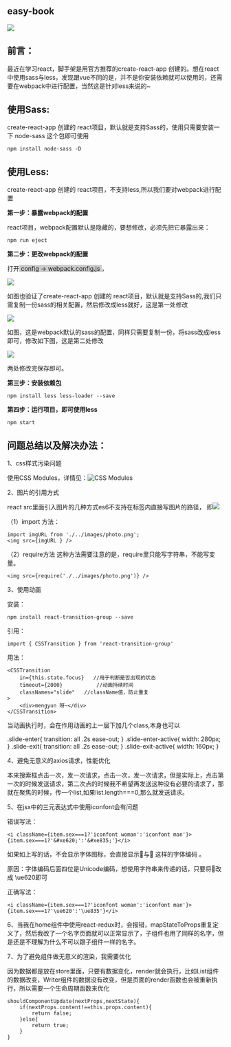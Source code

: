 ## easy-book


![](https://user-gold-cdn.xitu.io/2019/9/3/16cf515ba7409124?w=1200&h=674&f=jpeg&s=97221)

## 前言：
最近在学习react，脚手架是用官方推荐的create-react-app 创建的。想在react中使用sass与less，发现跟vue不同的是，并不是你安装依赖就可以使用的，还需要在webpack中进行配置，当然这是针对less来说的~  


## 使用Sass:

create-react-app 创建的 react项目，默认就是支持Sass的，使用只需要安装一下  node-sass 这个包即可使用


```
npm install node-sass -D
```
 
## 使用Less:

create-react-app 创建的 react项目，不支持less,所以我们要对webpack进行配置


**第一步：暴露webpack的配置**

react项目，webpack配置默认是隐藏的，要想修改，必须先把它暴露出来：


```
npm run eject
```


**第二步：更改webpack的配置**

打开<span style="background:#ccc"> config -> webpack.config.js </span>，


![](https://user-gold-cdn.xitu.io/2019/9/3/16cf685edb611644?w=911&h=257&f=png&s=40097)

如图也验证了create-react-app 创建的 react项目，默认就是支持Sass的,我们只需复制一份sass的相关配置，然后修改成less就好，这是第一处修改


![](https://user-gold-cdn.xitu.io/2019/9/3/16cf680c3f328ef6?w=999&h=727&f=png&s=86181)

如图，这是webpack默认的sass的配置，同样只需要复制一份，将sass改成less即可，修改如下图，这是第二处修改


![](https://user-gold-cdn.xitu.io/2019/9/3/16cf681f3393d0b7?w=954&h=627&f=png&s=66630)

两处修改完保存即可。

**第三步：安装依赖包**


```
npm install less less-loader --save 
```

**第四步：运行项目，即可使用less**


```
npm start
```


## 问题总结以及解决办法：

1、css样式污染问题

使用CSS Modules，详情见：![CSS Modules](https://segmentfault.com/a/1190000014722978)

2、图片的引用方式

react src里面引入图片的几种方式es6不支持在<img />标签内直接写图片的路径，
即<img src="../images/photo.png"/>

（1）import 方法：

```
import imgURL from './../images/photo.png';
<img src={imgURL } />
```
（2）require方法 这种方法需要注意的是，require里只能写字符串，不能写变量。

```
<img src={require('./../images/photo.png')} />
```

3、使用动画

安装：

```
npm install react-transition-group --save

```

引用：
```
import { CSSTransition } from 'react-transition-group'
```
用法：

```
<CSSTransition 
    in={this.state.focus}   //用于判断是否出现的状态
    timeout={2000}           //动画持续时间
    classNames="slide"   //className值，防止重复
>
    <div>mengyun 呀~</div>
</CSSTransition>

```

当动画执行时，会在作用动画的上一层下加几个class,本身也可以

.slide-enter{
    transition: all .2s ease-out;
}
.slide-enter-active{
    width: 280px;
}
.slide-exit{
    transition: all .2s ease-out;
}
.slide-exit-active{
    width: 160px;
}


4、避免无意义的axios请求，性能优化

本来搜索框点击一次，发一次请求，点击一次，发一次请求，但是实际上，点击第一次的时候发送请求，第二次点的时候我不希望再发送这种没有必要的请求了，那就在聚焦的时候，传一个list,如果list.length===0,那么就发送请求。


5、在jsx中的三元表达式中使用iconfont会有问题

错误写法：

```
<i className={item.sex===1?'iconfont woman':'iconfont man'}>{item.sex===1?'&#xe620;':'&#xe835;'}</i>

```

如果如上写的话，不会显示字体图标，会直接显示&#xe620;与&#xe835; 这样的字体编码 。

原因：字体编码后面四位是Unicode编码，想使用字符串来传递的话，只要将&#xe620;改成 \ue620即可

正确写法：

```
<i className={item.sex===1?'iconfont woman':'iconfont man'}>{item.sex===1?'\ue620':'\ue835'}</i>

```

6、当我在home组件中使用react-redux时，会报错，mapStateToProps重复定义了，然后我改了一个名字页面就可以正常显示了，子组件也用了同样的名字，但是还是不理解为什么不可以跟子组件一样的名字。

7、为了避免组件做无意义的渲染，我需要优化

因为数据都是放在store里面，只要有数据变化，render就会执行，比如List组件的数据改变，Writer组件的数据没有改变，但是页面的render函数也会被重新执行，所以需要一个生命周期函数来优化

```
shouldComponentUpdate(nextProps,nextState){
    if(nextProps.content!==this.props.content){
        return false;
    }else{
        return true;
    }
}

```

